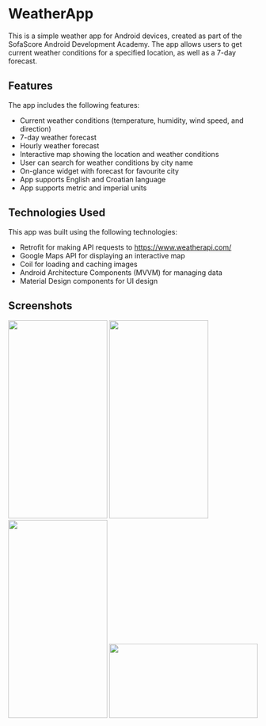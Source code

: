 # WeatherApp

This is a simple weather app for Android devices, created as part of the SofaScore Android
Development Academy. The app allows users to get current weather conditions for a specified
location, as well as a 7-day forecast.

## Features

The app includes the following features:

* Current weather conditions (temperature, humidity, wind speed, and direction)
* 7-day weather forecast
* Hourly weather forecast
* Interactive map showing the location and weather conditions
* User can search for weather conditions by city name
* On-glance widget with forecast for favourite city
* App supports English and Croatian language
* App supports metric and imperial units

## Technologies Used

This app was built using the following technologies:

* Retrofit for making API requests to https://www.weatherapi.com/
* Google Maps API for displaying an interactive map
* Coil for loading and caching images
* Android Architecture Components (MVVM) for managing data
* Material Design components for UI design

## Screenshots

<img src="https://user-images.githubusercontent.com/88338561/233677721-6cf8bc3b-3aa6-4cdd-ab14-19484e1142b2.jpg" width="200" height="400" />
<img src="https://user-images.githubusercontent.com/88338561/233678138-99e0ef10-4b2e-4625-9de3-aaeeae91d4e2.jpg" width="200" height="400" />
<img src="https://user-images.githubusercontent.com/88338561/233678260-86d00c0d-8a3e-4644-a3eb-a571ae9dcd9c.jpg" width="200" height="400" />
<img src="https://user-images.githubusercontent.com/88338561/233678442-4bf81454-3bc6-4cb4-af76-623b2ce4530f.jpg" width="300" height="150" />




